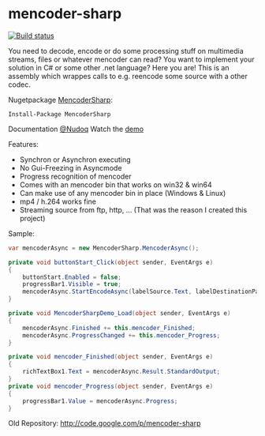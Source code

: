 # mencoder-sharp

[![Build status](https://ci.appveyor.com/api/projects/status/xmx1t9ieuxqjeeh8?svg=true)](https://ci.appveyor.com/project/stesee/mencoder-sharp)

You need to decode, encode or do some processing stuff on multimedia streams, files or whatever mencoder can read? You want to implement your solution in C# or some other .net language? Here you are! This is an assembly which wrappes calls to e.g. reencode some source with a other codec.

Nugetpackage
[MencoderSharp](https://www.nuget.org/packages/MencoderSharp/):

```Nuget
Install-Package MencoderSharp
```

Documentation [@Nudoq](http://www.nudoq.org/#!/Packages/MencoderSharp/MencoderSharp/Mencoder/M/encodeToMp4)
Watch the [demo](https://github.com/stesee/mencoder-sharp/releases/download/untagged-526dd962a0a4c202b73a/MencoderSharpDemo.wmv)

Features:

* Synchron or Asynchron executing
* No Gui-Freezing in Asyncmode
* Progress recognition of mencoder
* Comes with an mencoder bin that works on win32 & win64
* Can make use of any mencoder bin in place (Windows & Linux)
* mp4 / h.264 works fine
* Streaming source from ftp, http, ... (That was the reason I created this project)

Sample:

```csharp
var mencoderAsync = new MencoderSharp.MencoderAsync();

private void buttonStart_Click(object sender, EventArgs e)
{
    buttonStart.Enabled = false;
    progressBar1.Visible = true;
    mencoderAsync.StartEncodeAsync(labelSource.Text, labelDestinationPath.Text, textBoxVideoParameter.Text, textBoxAudioParamter.Text);
}

private void MencoderSharpDemo_Load(object sender, EventArgs e)
{
    mencoderAsync.Finished += this.mencoder_Finished;
    mencoderAsync.ProgressChanged += this.mencoder_Progress;
}

private void mencoder_Finished(object sender, EventArgs e)
{
    richTextBox1.Text = mencoderAsync.Result.StandardOutput;
}
private void mencoder_Progress(object sender, EventArgs e)
{
    progressBar1.Value = mencoderAsync.Progress;
}
```

Old Repository: <http://code.google.com/p/mencoder-sharp>
